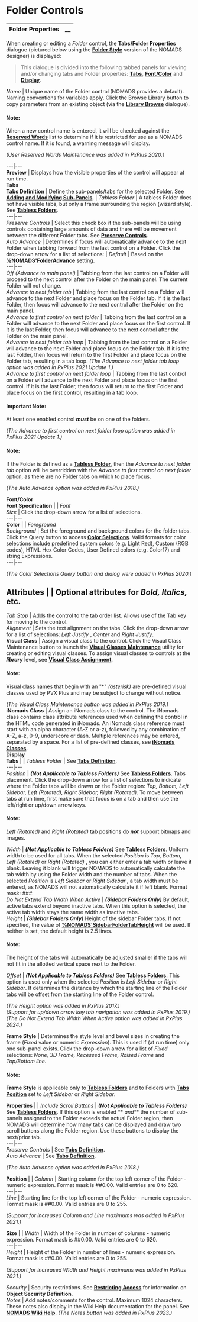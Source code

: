 # Folder Controls 

**Folder Properties** |  **__**  
---|---  
  
When creating or editing a _Folder_ control, the **Tabs/Folder Properties** dialogue (pictured below using the **[Folder Style](../../Panel%20Designer/Folder%20Style/Using%20the%20Folder%20Style.md)** version of the NOMADS designer) is displayed:

> This dialogue is divided into the following tabbed panels for viewing and/or changing tabs and Folder properties: **[Tabs](Folder%20Properties.htm#tabs)**, **[Font/Color](Folder%20Properties.htm#font)** and **[Display](Folder%20Properties.htm#display)**.

_Name_ |  Unique name of the Folder control (NOMADS provides a default). Naming conventions for variables apply. Click the Browse Library button to copy parameters from an existing object (via the **[Library Browse](../../Panel%20Designer/Drawing%20and%20Modifying%20Panel%20Objects/Library%20Browse.md)** dialogue).

#### **Note:**  
When a new control name is entered, it will be checked against the [**Reserved Words**](../../../Reserved%20Words.md) list to determine if it is restricted for use as a NOMADS control name. If it is found, a warning message will display.  
  
_(User Reserved Words Maintenance was added in PxPlus 2020.)_  
  
---|---  
**Preview** |  Displays how the visible properties of the control will appear at run time.  
**Tabs**  
**Tabs Definition** |  Define the sub-panels/tabs for the selected Folder. See **[Adding and Modifying Sub-Panels](Adding%20and%20Modifying%20Sub-Panels.md)**. |  _Tabless_ _Folder_ |  A tabless Folder does not have visible tabs, but only a frame surrounding the region (wizard style). See **[Tabless Folders](Tabless%20Folders.md)**.  
---|---  
_Preserve Controls_ |  Select this check box if the sub-panels will be using controls containing large amounts of data and there will be movement between the different Folder tabs. See **[Preserve Controls](Preserve%20Controls.md)**.  
_Auto Advance_ |  Determines if focus will automatically advance to the next Folder when tabbing forward from the last control on a Folder. Click the drop-down arrow for a list of selections: |  _Default_ |  Based on the **[%NOMADS'FolderAdvance](../../Appendix/NOMADS%20Variables/Overview.htm#folderadvance)** setting.  
---|---  
_Off (Advance to main panel)_ |  Tabbing from the last control on a Folder will proceed to the next control after the Folder on the main panel. The current Folder will not change.  
_Advance to next folder tab_ |  Tabbing from the last control on a Folder will advance to the next Folder and place focus on the Folder tab. If it is the last Folder, then focus will advance to the next control after the Folder on the main panel.  
_Advance to first control on next folder_ |  Tabbing from the last control on a Folder will advance to the next Folder and place focus on the first control. If it is the last Folder, then focus will advance to the next control after the Folder on the main panel.  
_Advance to next folder tab loop_ |  Tabbing from the last control on a Folder will advance to the next Folder and place focus on the Folder tab. If it is the last Folder, then focus will return to the first Folder and place focus on the Folder tab, resulting in a tab loop. _(The Advance to next folder tab loop option was added in PxPlus 2021 Update 1.)_  
_Advance to first control on next folder loop_ |  Tabbing from the last control on a Folder will advance to the next Folder and place focus on the first control. If it is the last Folder, then focus will return to the first Folder and place focus on the first control, resulting in a tab loop.

#### **Important Note:**  
At least one enabled control **_must_** be on one of the folders.

_(The Advance to first control on next folder loop option was added in PxPlus 2021 Update 1.)_  
  
#### **Note:**  
If the Folder is defined as a **[Tabless Folder](Tabless%20Folders.md)**, then the _Advance to next folder tab_ option will be overridden with the _Advance to first control on next folder_ option, as there are no Folder tabs on which to place focus.  
  
_(The Auto Advance option was added in PxPlus 2018.)_  
  
**Font/Color**  
**Font Specification** |  |  _Font  
Size_ |  Click the drop-down arrow for a list of selections.  
---|---  
**Color** |  |  _Foreground  
Background_ |  Set the foreground and background colors for the folder tabs. Click the Query button to access **[Color Selections](../../Appendix/Color%20Selections.md)**. Valid formats for color selections include predefined system colors (e.g. Light Red), Custom (RGB codes), HTML Hex Color Codes, User Defined colors (e.g. Color17) and string Expressions.  
---|---  
  
_(The Color Selections Query button and dialog were added in PxPlus 2020.)_  
  
**Attributes** |  |  Optional attributes for _Bold, Italics,_ etc.  
---  
_Tab Stop_ |  Adds the control to the tab order list. Allows use of the Tab key for moving to the control.  
_Alignment_ |  Sets the text alignment on the tabs. Click the drop-down arrow for a list of selections: _Left Justify_ , _Center_ and _Right Justify_.  
**Visual Class** |  Assign a visual class to the control. Click the Visual Class Maintenance button to launch the **[Visual Classes Maintenance](../../System%20Maintenance%20Tools/System%20Options/Visual%20Classes.htm#vcutility)** utility for creating or editing visual classes. To assign visual classes to controls at the **_library_** level, see **[Visual Class Assignment](../../NOMADS%20Development/Maintaining%20Library%20Objects/Visual%20Class%20Assignment.md)**.

#### **Note:**  
Visual class names that begin with an "*" _(asterisk)_ are pre-defined visual classes used by PVX Plus and may be subject to change without notice.

_(The Visual Class Maintenance button was added in PxPlus 2019.)_  
**iNomads Class** |  Assign an iNomads class to the control. The iNomads class contains class attribute references used when defining the control in the HTML code generated in iNomads. An iNomads class reference must start with an alpha character (A-Z or a-z), followed by any combination of A-Z, a-z, 0-9, underscore or dash. Multiple references may be entered, separated by a space. For a list of pre-defined classes, see **[iNomads Classes](../../../iNOMADS/iNomads%20Classes.md)**.  
**Display**  
**Tabs** |  |  _Tabless_ _Folder_ |  See **[Tabs Definition](Folder%20Properties.htm#tabsdef)**.  
---|---  
_Position_ |  **_(Not Applicable to Tabless Folders)_** See **[Tabless Folders](Tabless%20Folders.md)**. Tabs placement. Click the drop-down arrow for a list of selections to indicate where the Folder tabs will be drawn on the Folder region: _Top, Bottom, Left Sidebar, Left (Rotated), Right Sidebar, Right (Rotated)_. To move between tabs at run time, first make sure that focus is on a tab and then use the left/right or up/down arrow keys.

#### **Note:**  
_Left (Rotated)_ and _Right (Rotated)_ tab positions do **_not_** support bitmaps and images.  
  
_Width_ |  **_(Not Applicable to Tabless Folders)_** See **[Tabless Folders](Tabless%20Folders.md)**. Uniform width to be used for all tabs. When the selected _Position_ is _Top, Bottom, Left (Rotated)_ or _Right (Rotated)_ , you can either enter a tab width or leave it blank. Leaving it blank will trigger NOMADS to automatically calculate the tab width by using the Folder width and the number of tabs. When the selected _Position_ is _Left Sidebar_ or _Right Sidebar_ , a tab width must be entered, as NOMADS will not automatically calculate it if left blank. Format mask: _###_.  
_Do Not Extend Tab Width When Active_ |  **_(Sidebar Folders Only)_** By default, active tabs extend beyond inactive tabs. When this option is selected, the active tab width stays the same width as inactive tabs.  
_Height_ |  **_(Sidebar Folders Only)_** Height of the sidebar Folder tabs. If not specified, the value of **[%NOMADS'SidebarFolderTabHeight](../../Appendix/NOMADS%20Variables/Overview.htm#sidebartabheight)** will be used. If neither is set, the default height is 2.5 lines.

#### **Note:**  
The height of the tabs will automatically be adjusted smaller if the tabs will not fit in the allotted vertical space next to the Folder.  
  
_Offset_ |  **_(Not Applicable to Tabless Folders)_** See **[Tabless Folders](Tabless%20Folders.md)**. This option is used only when the selected _Position_ is _Left Sidebar_ or _Right_  _Sidebar_. It determines the distance by which the starting line of the Folder tabs will be offset from the starting line of the Folder control.  
  
_(The Height option was added in PxPlus 2017.)  
(Support for up/down arrow key tab navigation was added in PxPlus 2019.)  
(The Do Not Extend Tab Width When Active option was added in PxPlus 2024.)_  
  
**Frame Style** |  Determines the style level and bevel sizes in creating the frame (_Fixed_ value or numeric _Expression_). This is used if (at run time) only one sub-panel exists. Click the drop-down arrow for a list of _Fixed_ selections: _None, 3D Frame, Recessed Frame, Raised Frame_ and _Top/Bottom line_.

#### **Note:**  
**Frame Style** is applicable only to **[Tabless Folders](Tabless%20Folders.md)** and to Folders with **[Tabs Position](Folder%20Properties.htm#position)** set to _Left Sidebar_ or _Right Sidebar_.  
  
**Properties** |  |  _Include Scroll Buttons_ |  **_(Not Applicable to Tabless Folders)_** See **[Tabless Folders](Tabless%20Folders.md)**. If this option is enabled ** _and_** the number of sub-panels assigned to the Folder exceeds the actual Folder region, then NOMADS will determine how many tabs can be displayed and draw two scroll buttons along the Folder region. Use these buttons to display the next/prior tab.  
---|---  
_Preserve Controls_ |  See **[Tabs Definition](Folder%20Properties.htm#tabsdef)**.  
_Auto Advance_ |  See **[Tabs Definition](Folder%20Properties.htm#tabsdef)**.  
  
_(The Auto Advance option was added in PxPlus 2018.)_  
  
**Position** |  |  _Column_ |  Starting column for the top left corner of the Folder - numeric expression. Format mask is ##0.00. Valid entries are 0 to 620.  
---|---  
_Line_ |  Starting line for the top left corner of the Folder - numeric expression. Format mask is ##0.00. Valid entries are 0 to 255.  
  
_(Support for increased Column and Line maximums was added in PxPlus 2021.)_  
  
**Size** |  |  _Width_ |  Width of the Folder in number of columns - numeric expression. Format mask is ##0.00. Valid entries are 0 to 620.  
---|---  
_Height_ |  Height of the Folder in number of lines - numeric expression. Format mask is ##0.00. Valid entries are 0 to 255.  
  
_(Support for increased Width and Height maximums was added in PxPlus 2021.)_  
  
_Security_ |  Security restrictions. See **[Restricting Access](../../System%20Maintenance%20Tools/Security%20Manager/Restricting%20Access.md)** for information on **Object Security Definition**.  
_Notes_ |  Add notes/comments for the control. Maximum 1024 characters. These notes also display in the Wiki Help documentation for the panel. See **[NOMADS Wiki Help](../../System%20Maintenance%20Tools/Nomads%20Wiki%20Help.md)**. _(The Notes button was added in PxPlus 2023.)_
